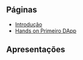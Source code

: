 ## Páginas
* [Introdução](https://github.com/CryptoDevBR/forum/wiki/Introdu%C3%A7%C3%A3o)
* [Hands on Primeiro DApp](https://github.com/CryptoDevBR/forum/wiki/Hands-on---Primeiro-DApp)

## Apresentações
